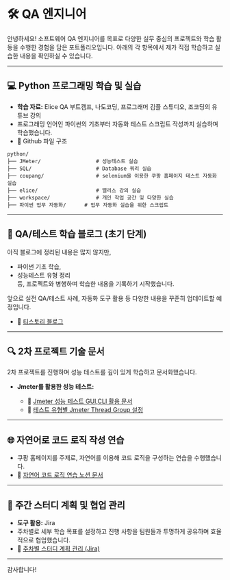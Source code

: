 # 🛠️ QA 엔지니어

안녕하세요! 소프트웨어 QA 엔지니어를 목표로 다양한 실무 중심의 프로젝트와 학습 활동을 수행한 경험을 담은 포트폴리오입니다. 아래의 각 항목에서 제가 직접 학습하고 실습한 내용을 확인하실 수 있습니다.

---


## 💻 Python 프로그래밍 학습 및 실습

* **학습 자료:** Elice QA 부트캠프, 나도코딩, 프로그래머 김플 스튜디오, 조코딩의 유튜브 강의
* 프로그래밍 언어인 파이썬의 기초부터 자동화 테스트 스크립트 작성까지 실습하며 학습했습니다.
* 📁 Github 파일 구조
```
python/
├── JMeter/                  # 성능테스트 실습
├── SQL/                     # Database 쿼리 실습
├── coupang/                 # selenium을 이용한 쿠팡 홈페이지 테스트 자동화 실습
├── elice/                   # 엘리스 강의 실습
├── workspace/               # 개인 작업 공간 및 다양한 실습
├── 파이썬 업무 자동화/      # 업무 자동화 실습을 위한 스크립트
```

---

## 📝 QA/테스트 학습 블로그 (초기 단계)

아직 블로그에 정리된 내용은 많지 않지만,  
- 파이썬 기초 학습,  
- 성능테스트 유형 정리  
등, 프로젝트와 병행하며 학습한 내용을 기록하기 시작했습니다.

앞으로 실전 QA/테스트 사례, 자동화 도구 활용 등 다양한 내용을 꾸준히 업데이트할 예정입니다.
* 📗 [티스토리 블로그](https://sey0203.tistory.com/)

---

## 🔍 2차 프로젝트 기술 문서

2차 프로젝트를 진행하며 성능 테스트를 깊이 있게 학습하고 문서화했습니다.

* **Jmeter를 활용한 성능 테스트:**

  * 📕 [Jmeter 성능 테스트 GUI,CLI 활용 문서](https://detailed-recorder-6cd.notion.site/2-Jmeter-1f3b03b4e0dd8080a8b6f64dd5bf6d67?pvs=4)
  * 📕 [테스트 유형별 Jmeter Thread Group 설정](https://detailed-recorder-6cd.notion.site/2-Jmeter-Thread-Group-1f3b03b4e0dd809e9641c4795b24e5e1?pvs=4)

---


## 🌐 자연어로 코드 로직 작성 연습

* 쿠팡 홈페이지를 주제로, 자연어를 이용해 코드 로직을 구성하는 연습을 수행했습니다.
* 📗 [자연어 코드 로직 연습 노션 문서](https://detailed-recorder-6cd.notion.site/1acb03b4e0dd80aaa3a3cc20eef4eef8?pvs=4)

---

## 📌 주간 스터디 계획 및 협업 관리

* **도구 활용:** Jira
* 주차별로 세부 학습 목표를 설정하고 진행 사항을 팀원들과 투명하게 공유하며 효율적으로 협업했습니다.
* 📖 [주차별 스터디 계획 관리 (Jira)](https://eliceqa.atlassian.net/wiki/x/DIAI)

---

감사합니다!
